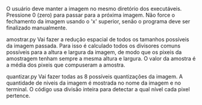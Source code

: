 O usuário deve manter a imagem no mesmo diretório dos executáveis.
Pressione 0 (zero) para passar para a próxima imagem.
Não force o fechamento da imagem usando o 'x' superior, senão o programa deve ser finalizado manualmente.

amostrar.py 
Vai fazer a redução espacial de todos os tamanhos possíveis da imagem passada.
Para isso é calculado todos os divisores comuns possíveis para a altura e largura da imagem, 
de modo que os pixeis da amostragem tenham sempre a mesma altura e largura.
O valor da amostra é a média dos pixeis que compuseram a amostra.

quantizar.py
Vai fazer todas as 8 possíveis quantizações da imagem.
A quantidade de niveis da imagem é mostrada no nome da imagem e no terminal.
O código usa divisão inteira para detectar a qual nível cada pixel pertence.